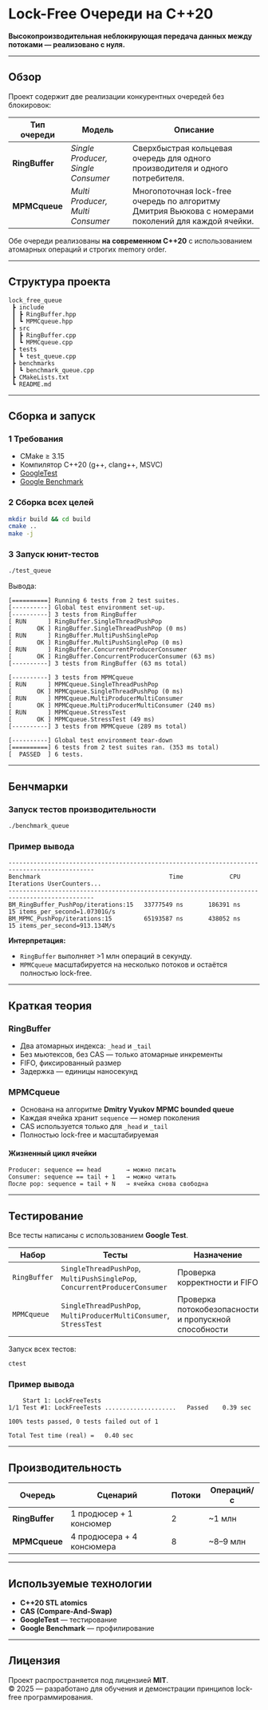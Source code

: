 # Lock-Free Очереди на C++20  
**Высокопроизводительная неблокирующая передача данных между потоками — реализовано с нуля.**

---

## Обзор

Проект содержит две реализации конкурентных очередей без блокировок:

| Тип очереди | Модель | Описание |
|--------------|---------|-----------|
| **RingBuffer** | *Single Producer, Single Consumer* | Сверхбыстрая кольцевая очередь для одного производителя и одного потребителя. |
| **MPMCqueue** | *Multi Producer, Multi Consumer* | Многопоточная lock-free очередь по алгоритму Дмитрия Вьюкова с номерами поколений для каждой ячейки. |

Обе очереди реализованы **на современном C++20** с использованием атомарных операций и строгих memory order.

---

## Структура проекта

```
lock_free_queue
 ┣ include
 ┃ ┣ RingBuffer.hpp
 ┃ ┗ MPMCqueue.hpp
 ┣ src
 ┃ ┣ RingBuffer.cpp
 ┃ ┗ MPMCqueue.cpp
 ┣ tests
 ┃ ┗ test_queue.cpp
 ┣ benchmarks
 ┃ ┗ benchmark_queue.cpp
 ┣ CMakeLists.txt
 ┗ README.md
```

---

## Сборка и запуск

### 1 Требования
- CMake ≥ 3.15  
- Компилятор C++20 (g++, clang++, MSVC)  
- [GoogleTest](https://github.com/google/googletest)  
- [Google Benchmark](https://github.com/google/benchmark)  

### 2 Сборка всех целей

```bash
mkdir build && cd build
cmake ..
make -j
```

### 3 Запуск юнит-тестов

```bash
./test_queue
```

Вывода:
```
[==========] Running 6 tests from 2 test suites.
[----------] Global test environment set-up.
[----------] 3 tests from RingBuffer
[ RUN      ] RingBuffer.SingleThreadPushPop
[       OK ] RingBuffer.SingleThreadPushPop (0 ms)
[ RUN      ] RingBuffer.MultiPushSinglePop
[       OK ] RingBuffer.MultiPushSinglePop (0 ms)
[ RUN      ] RingBuffer.ConcurrentProducerConsumer
[       OK ] RingBuffer.ConcurrentProducerConsumer (63 ms)
[----------] 3 tests from RingBuffer (63 ms total)

[----------] 3 tests from MPMCqueue
[ RUN      ] MPMCqueue.SingleThreadPushPop
[       OK ] MPMCqueue.SingleThreadPushPop (0 ms)
[ RUN      ] MPMCqueue.MultiProducerMultiConsumer
[       OK ] MPMCqueue.MultiProducerMultiConsumer (240 ms)
[ RUN      ] MPMCqueue.StressTest
[       OK ] MPMCqueue.StressTest (49 ms)
[----------] 3 tests from MPMCqueue (289 ms total)

[----------] Global test environment tear-down
[==========] 6 tests from 2 test suites ran. (353 ms total)
[  PASSED  ] 6 tests.
```

---

## Бенчмарки

### Запуск тестов производительности

```bash
./benchmark_queue
```

### Пример вывода

```
----------------------------------------------------------------------------------------------
Benchmark                                    Time             CPU   Iterations UserCounters...
----------------------------------------------------------------------------------------------
BM_RingBuffer_PushPop/iterations:15   33777549 ns       186391 ns           15 items_per_second=1.07301G/s
BM_MPMC_PushPop/iterations:15         65193587 ns       438052 ns           15 items_per_second=913.134M/s
```

**Интерпретация:**
- `RingBuffer` выполняет >1 млн операций в секунду.
- `MPMCqueue` масштабируется на несколько потоков и остаётся полностью lock-free.

---

## Краткая теория

### RingBuffer
- Два атомарных индекса: `_head` и `_tail`  
- Без мьютексов, без CAS — только атомарные инкременты  
- FIFO, фиксированный размер  
- Задержка — единицы наносекунд

### MPMCqueue
- Основана на алгоритме **Dmitry Vyukov MPMC bounded queue**  
- Каждая ячейка хранит `sequence` — номер поколения  
- CAS используется только для `_head` и `_tail`  
- Полностью lock-free и масштабируемая

#### Жизненный цикл ячейки
```
Producer: sequence == head       → можно писать
Consumer: sequence == tail + 1   → можно читать
После pop: sequence = tail + N   → ячейка снова свободна
```

---

## Тестирование

Все тесты написаны с использованием **Google Test**.

| Набор | Тесты | Назначение |
|--------|--------|-------------|
| `RingBuffer` | `SingleThreadPushPop`, `MultiPushSinglePop`, `ConcurrentProducerConsumer` | Проверка корректности и FIFO |
| `MPMCqueue` | `SingleThreadPushPop`, `MultiProducerMultiConsumer`, `StressTest` | Проверка потокобезопасности и пропускной способности |

Запуск всех тестов:
```bash
ctest
```
### Пример вывода

```
    Start 1: LockFreeTests
1/1 Test #1: LockFreeTests ....................   Passed    0.39 sec

100% tests passed, 0 tests failed out of 1

Total Test time (real) =   0.40 sec
```
---

## Производительность

| Очередь | Сценарий | Потоки | Операций/с |
|----------|------------|----------|--------------|
| **RingBuffer** | 1 продюсер + 1 консюмер | 2 | ~1 млн |
| **MPMCqueue** | 4 продюсера + 4 консюмера | 8 | ~8–9 млн |

---

## Используемые технологии
- **C++20 STL atomics**  
- **CAS (Compare-And-Swap)**  
- **GoogleTest** — тестирование  
- **Google Benchmark** — профилирование

---

## Лицензия

Проект распространяется под лицензией **MIT**.  
© 2025 — разработано для обучения и демонстрации принципов lock-free программирования.